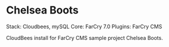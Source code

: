 # Chelsea Boots

Stack: Cloudbees, mySQL
Core: FarCry 7.0
Plugins: FarCry CMS


CloudBees install for FarCry CMS sample project Chelsea Boots.
